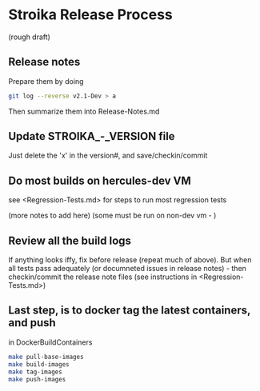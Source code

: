 # Stroika Release Process

(rough draft)

## Release notes

Prepare them by doing

```bash
git log --reverse v2.1-Dev > a
```

Then summarize them into Release-Notes.md

## Update STROIKA\_-_VERSION file

Just delete the 'x' in the version#, and save/checkin/commit

## Do most builds on hercules-dev VM

see <Regression-Tests.md> for steps to run most regression tests

(more notes to add here)
(some must be run on non-dev vm - )

## Review all the build logs

If anything looks iffy, fix before release (repeat much of above). But when all tests pass adequately (or documneted issues in release notes) - then checkin/commit the release note files (see instructions in <Regression-Tests.md>)

## Last step, is to docker tag the latest containers, and push

in DockerBuildContainers

```bash
make pull-base-images
make build-images
make tag-images
make push-images
```
